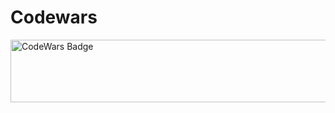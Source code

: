 # Codewars
<img src="https://www.codewars.com/users/memoli/badges/large" alt="CodeWars Badge" width="800" height="100" >
